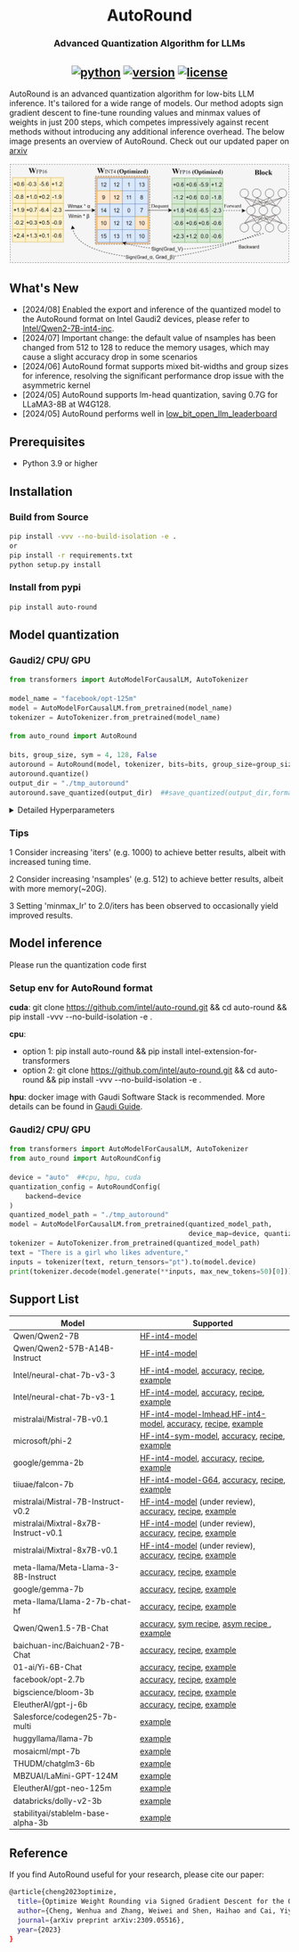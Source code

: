 <div align="center">

AutoRound
===========================
<h3> Advanced Quantization Algorithm for LLMs</h3>

[![python](https://img.shields.io/badge/python-3.8%2B-blue)](https://github.com/intel/auto-round)
[![version](https://img.shields.io/badge/release-0.2-green)](https://github.com/intel/auto-round)
[![license](https://img.shields.io/badge/license-Apache%202-blue)](https://github.com/intel/auto-round/blob/main/LICENSE)
---
<div align="left">

AutoRound is an advanced quantization algorithm for low-bits LLM inference. It's tailored for a wide range
of models. Our method adopts sign gradient descent to fine-tune rounding values and minmax values of weights in just 200
steps,
which competes impressively against recent methods without introducing any additional inference overhead. The below
image presents an overview of AutoRound. Check out our updated paper on [arxiv](https://arxiv.org/pdf/2309.05516v4)

<div align="center">

![](docs/imgs/autoround_overview.png)

<div align="left">

## What's New

* [2024/08] Enabled the export and inference of the quantized model to the AutoRound format on Intel Gaudi2 devices, please refer to [Intel/Qwen2-7B-int4-inc](https://huggingface.co/Intel/Qwen2-7B-int4-inc).
* [2024/07] Important change: the default value of nsamples has been changed from 512 to 128 to reduce the  memory usages, which may cause a slight accuracy drop in some scenarios
* [2024/06] AutoRound format supports mixed bit-widths and group sizes for inference, resolving the significant performance drop issue with the asymmetric kernel
* [2024/05] AutoRound supports lm-head quantization, saving 0.7G for LLaMA3-8B at W4G128.
* [2024/05] AutoRound performs well
  in [low_bit_open_llm_leaderboard](https://huggingface.co/spaces/Intel/low_bit_open_llm_leaderboard)

## Prerequisites

- Python 3.9 or higher

## Installation

### Build from Source

```bash
pip install -vvv --no-build-isolation -e .
or
pip install -r requirements.txt
python setup.py install


```

### Install from pypi

```bash
pip install auto-round
```

## Model quantization

### Gaudi2/ CPU/ GPU

```python
from transformers import AutoModelForCausalLM, AutoTokenizer

model_name = "facebook/opt-125m"
model = AutoModelForCausalLM.from_pretrained(model_name)
tokenizer = AutoTokenizer.from_pretrained(model_name)

from auto_round import AutoRound

bits, group_size, sym = 4, 128, False
autoround = AutoRound(model, tokenizer, bits=bits, group_size=group_size, sym=sym)
autoround.quantize()
output_dir = "./tmp_autoround"
autoround.save_quantized(output_dir)  ##save_quantized(output_dir,format="auto_gptq")
```

<details>
  <summary>Detailed Hyperparameters</summary>

- `model`: The PyTorch model to be quantized.

- `tokenizer`: An optional tokenizer for processing input data. If none, a dataset must be provided.

- `bits (int)`: Number of bits for quantization (default is 4).

- `group_size (int)`: Size of the quantization group (default is 128).

- `sym (bool)`: Whether to use symmetric quantization (default is False).

- `enable_quanted_input (bool)`: Whether to use the output of the previous quantized block as the input for the current
  block for tuning (default is True).

- `enable_minmax_tuning (bool)`: Whether to enable weight min-max tuning (default is True).

- `iters (int)`: Number of tuning iterations (default is 200).

- `lr (float)`: The learning rate for rounding value (default is None, it will be set to 1.0/iters automatically).

- `minmax_lr (float)`: The learning rate for min-max tuning (default is None, it will be set to lr automatically).

- `nsamples (int)`: Number of samples for tuning (default is 128).

- `seqlen (int)`: Data length of the sequence for tuning (default is 2048).

- `batch_size (int)`: Batch size for training (default is 8).

- `scale_dtype (str)`: The data type of quantization scale to be used (default is "float16"), different kernels have
  different choices.

- `amp (bool)`: Whether to use automatic mixed precision (default is True).

- `nblocks (int)`: Packing several blocks as one for tuning together (default is 1).

- `gradient_accumulate_steps (int)`: Number of gradient accumulation steps (default is 1).

- `low_gpu_mem_usage (bool)`: Whether to save GPU memory at the cost of ~20% more tuning time (default is False).

- `dataset Union[str, list, tuple, torch.utils.data.DataLoader]`: The dataset name for tuning (default is "
  NeelNanda/pile-10k"). Local json file and combination of datasets have been supported, e.g. "
  ./tmp.json,NeelNanda/pile-10k:train, mbpp:train+validation+test"

- `layer_config (dict)`: Configuration for weight quantization (default is an empty dictionary), mainly for mixed bits
  or mixed precision.

- `device`: The device to be used for tuning. The default is set to 'auto', allowing for automatic detection.

</details>

### Tips

1 Consider increasing 'iters' (e.g. 1000) to achieve better results, albeit with increased tuning time.

2 Consider increasing 'nsamples' (e.g. 512) to achieve better results, albeit with more memory(~20G).

3 Setting 'minmax_lr' to 2.0/iters has been observed to occasionally yield improved results.

## Model inference

Please run the quantization code first

### Setup env for AutoRound format

**cuda**: git clone https://github.com/intel/auto-round.git && cd auto-round && pip install -vvv --no-build-isolation
-e .

**cpu**:

* option 1: pip install auto-round && pip install intel-extension-for-transformers
* option 2: git clone https://github.com/intel/auto-round.git && cd auto-round && pip install -vvv --no-build-isolation
  -e .

**hpu**: docker image with Gaudi Software Stack is recommended. More details can be found
in [Gaudi Guide](https://docs.habana.ai/en/latest/).

### Gaudi2/ CPU/ GPU

```python
from transformers import AutoModelForCausalLM, AutoTokenizer
from auto_round import AutoRoundConfig

device = "auto"  ##cpu, hpu, cuda
quantization_config = AutoRoundConfig(
    backend=device
)
quantized_model_path = "./tmp_autoround"
model = AutoModelForCausalLM.from_pretrained(quantized_model_path,
                                             device_map=device, quantization_config=quantization_config)
tokenizer = AutoTokenizer.from_pretrained(quantized_model_path)
text = "There is a girl who likes adventure,"
inputs = tokenizer(text, return_tensors="pt").to(model.device)
print(tokenizer.decode(model.generate(**inputs, max_new_tokens=50)[0]))
```

## Support List

| Model                                | Supported                                                                                                                                                                                                                                                                                                           |
|--------------------------------------|---------------------------------------------------------------------------------------------------------------------------------------------------------------------------------------------------------------------------------------------------------------------------------------------------------------------|
| Qwen/Qwen2-7B            | [HF-int4-model](https://huggingface.co/Intel/Qwen2-7B-int4-inc)    
| Qwen/Qwen2-57B-A14B-Instruct            | [HF-int4-model](https://huggingface.co/Intel/Qwen2-57B-A14B-Instruct-int4-inc)   
| Intel/neural-chat-7b-v3-3            | [HF-int4-model](https://huggingface.co/Intel/neural-chat-7b-v3-3-int4-inc), [accuracy](./docs/neural-chat-7b-v3-3-acc.md), [recipe](./examples/language-modeling/scripts/neural-chat-7b-v3-3.sh), [example](./examples/language-modeling/)                                                                          |
| Intel/neural-chat-7b-v3-1            | [HF-int4-model](https://huggingface.co/Intel/neural-chat-7b-v3-1-int4-inc), [accuracy](./docs/neural-chat-7b-v3-1-acc.md), [recipe](./examples/language-modeling/scripts/neural-chat-7b-v3-1.sh), [example](./examples/language-modeling/)                                                                          |
| mistralai/Mistral-7B-v0.1            | [HF-int4-model-lmhead](https://huggingface.co/Intel/Mistral-7B-v0.1-int4-inc-lmhead),[HF-int4-model](https://huggingface.co/Intel/Mistral-7B-v0.1-int4-inc), [accuracy](./docs/Mistral-7B-v0.1-acc.md), [recipe](./examples/language-modeling/scripts/Mistral-7B-v0.1.sh), [example](./examples/language-modeling/) |
| microsoft/phi-2                      | [HF-int4-sym-model](https://huggingface.co/Intel/phi-2-int4-inc), [accuracy](./docs/phi-2-acc.md), [recipe](./examples/language-modeling/scripts/phi-2.sh), [example](./examples/language-modeling/)                                                                                                                
| google/gemma-2b                      | [HF-int4-model](https://huggingface.co/Intel/gemma-2b-int4-inc), [accuracy](./docs/gemma-2b-acc.md), [recipe](./examples/language-modeling/scripts/gemma-2b.sh),  [example](./examples/language-modeling/)                                                                                                          
| tiiuae/falcon-7b                     | [HF-int4-model-G64](https://huggingface.co/Intel/falcon-7b-int4-inc), [accuracy](./docs/falcon-7b-acc.md), [recipe](./examples/language-modeling/scripts/falcon-7b.sh), [example](./examples/language-modeling/)                                                                                                    |
| mistralai/Mistral-7B-Instruct-v0.2   | [HF-int4-model](https://huggingface.co/Intel/Mistral-7B-Instruct-v0.2-int4-inc) (under review), [accuracy](./docs/Mistral-7B-Instruct-v0.2-acc.md), [recipe](./examples/language-modeling/scripts/Mistral-7B-Instruct-v0.2.sh),  [example](./examples/language-modeling/)                                           |
| mistralai/Mixtral-8x7B-Instruct-v0.1 | [HF-int4-model](https://huggingface.co/Intel/Mixtral-8x7B-Instruct-v0.1-int4-inc) (under review), [accuracy](./docs/Mixtral-8x7B-Instruct-v0.1-acc.md), [recipe](./examples/language-modeling/scripts/Mixtral-8x7B-Instruct-v0.1.sh),  [example](./examples/language-modeling/)                                     |
| mistralai/Mixtral-8x7B-v0.1          | [HF-int4-model](https://huggingface.co/Intel/Mixtral-8x7B-v0.1-int4-inc) (under review), [accuracy](./docs/Mixtral-8x7B-v0.1-acc.md), [recipe](./examples/language-modeling/scripts/Mixtral-8x7B-v0.1.sh), [example](./examples/language-modeling/)                                                                 |
| meta-llama/Meta-Llama-3-8B-Instruct  | [accuracy](./docs/Meta-Llama-3-8B-Instruct-acc.md), [recipe](./examples/language-modeling/scripts/Meta-Llama-3-8B-Instruct.sh), [example](./examples/language-modeling/)                                                                                                                                            |
| google/gemma-7b                      | [accuracy](./docs/gemma-7b-acc.md), [recipe](./examples/language-modeling/scripts/gemma-7b.sh),  [example](./examples/language-modeling/)                                                                                                                                                                           |
| meta-llama/Llama-2-7b-chat-hf        | [accuracy](./docs/Llama-2-7b-chat-hf-acc.md), [recipe](./examples/language-modeling/scripts/Llama-2-7b-chat-hf.sh), [example](./examples/language-modeling/)                                                                                                                                                        |
| Qwen/Qwen1.5-7B-Chat                 | [accuracy](./docs/Qwen1.5-7B-Chat-acc.md), [sym recipe](./examples/language-modeling/scripts/Qwen1.5-7B-Chat-sym.sh), [asym recipe ](./examples/language-modeling/scripts/Qwen1.5-7B-Chat-asym.sh), [example](./examples/language-modeling/)                                                                        |
| baichuan-inc/Baichuan2-7B-Chat       | [accuracy](./docs/baichuan2-7b-chat-acc.md), [recipe](./examples/language-modeling/scripts/baichuan2-7b-chat.sh), [example](./examples/language-modeling/)                                                                                                                                                          |
| 01-ai/Yi-6B-Chat                     | [accuracy](./docs/Yi-6B-Chat-acc.md), [recipe](./examples/language-modeling/scripts/Yi-6B-Chat.sh), [example](./examples/language-modeling/)                                                                                                                                                                        |
| facebook/opt-2.7b                    | [accuracy](./docs/opt-2.7b-acc.md), [recipe](./examples/language-modeling/scripts/opt-2.7b.sh), [example](./examples/language-modeling/)                                                                                                                                                                            |
| bigscience/bloom-3b                  | [accuracy](./docs/bloom-3B-acc.md), [recipe](./examples/language-modeling/scripts/bloom-3b.sh), [example](./examples/language-modeling/)                                                                                                                                                                            |
| EleutherAI/gpt-j-6b                  | [accuracy](./docs/gpt-j-6B-acc.md), [recipe](./examples/language-modeling/scripts/gpt-j-6b.sh), [example](./examples/language-modeling/)                                                                                                                                                                            |
| Salesforce/codegen25-7b-multi        | [example](./examples/language-modeling/)                                                                                                                                                                                                                                                                            |
| huggyllama/llama-7b                  | [example](./examples/language-modeling/)                                                                                                                                                                                                                                                                            |
| mosaicml/mpt-7b                      | [example](./examples/language-modeling/)                                                                                                                                                                                                                                                                            |
| THUDM/chatglm3-6b                    | [example](./examples/language-modeling/)                                                                                                                                                                                                                                                                            |
| MBZUAI/LaMini-GPT-124M               | [example](./examples/language-modeling/)                                                                                                                                                                                                                                                                            |
| EleutherAI/gpt-neo-125m              | [example](./examples/language-modeling/)                                                                                                                                                                                                                                                                            |
| databricks/dolly-v2-3b               | [example](./examples/language-modeling/)                                                                                                                                                                                                                                                                            |
| stabilityai/stablelm-base-alpha-3b   | [example](./examples/language-modeling/)                                                                                                                                                                                                                                                                            

## Reference

If you find AutoRound useful for your research, please cite our paper:

```bash
@article{cheng2023optimize,
  title={Optimize Weight Rounding via Signed Gradient Descent for the Quantization of LLMs},
  author={Cheng, Wenhua and Zhang, Weiwei and Shen, Haihao and Cai, Yiyang and He, Xin and Lv, Kaokao and Liu, Yi},
  journal={arXiv preprint arXiv:2309.05516},
  year={2023}
}
```
